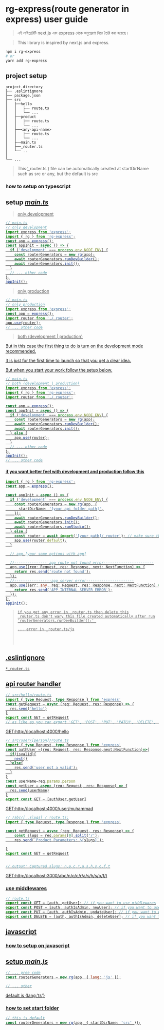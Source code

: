 # rg-express(route generator in express) user guide

> এই লাইব্রেরিটি next.js এবং express থেকে অনুপ্রেরণা নিয়ে তৈরি করা হয়েছে ৷

> This library is inspired by next.js and express.

```bash
npm i rg-express
# or
yarn add rg-express
```

## project setup

```
project-directory
├── .eslintignore
├── package.json
├── src
│   ├──hello
│   │   ├── route.ts
│   │   └── ...
│   ├──product
│   │   ├── route.ts
│   │   └── ...
│   ├──<any-api-name>
│   │   ├── route.ts
│   │   └── ...
│   ├──main.ts
│   ├──_router.ts
│   └── ..
│
└── ...

```

> This(\_router.ts ) file can be automatically created at startDirName such as src or any, but the default is src

### how to setup on typescript

## setup <i><u>main.ts<u></i>

> only development

```typescript
// main.ts
// only development
import express from 'express';
import { rg } from 'rg-express';
const app = express();
const appInit = async () => {
  if ('development' === process.env.NODE_ENV) {
    const routerGenerators = new rg(app);
    await routerGenerators.runDevBuilder();
    await routerGenerators.init();
  }
  // ... other code
};
appInit();
```

> only production

```typescript
// main.ts
// only production
import express from 'express';
const app = express();
import router from './_router';
app.use(router);
// ... other code
```

> both (development | production)

But in this case the first thing to do is turn on the development mode recommended.

It is just for the first time to launch so that you get a clear idea.

But when you start your work follow the setup below.

```typescript
// main.ts
// both (development | production)
import express from 'express';
import { rg } from 'rg-express';
import router from './_router';

const app = express();
const appInit = async () => {
  if ('development' === process.env.NODE_ENV) {
    const routerGenerators = new rg(app);
    await routerGenerators.runDevBuilder();
    await routerGenerators.init();
  } else {
    app.use(router);
  }
  // ... other code
};
appInit();
// ... other code
```

#### if you want better feel with development and production follow this

```ts
import { rg } from 'rg-express';
const app = express();

const appInit = async () => {
  if ('development' === process.env.NODE_ENV) {
    const routerGenerators = new rg(app, {
      startDirName: '[your api folder path]',
    });
    await routerGenerators.runDevBuilder();
    await routerGenerators.init();
    await routerGenerators.runStudio();
  } else {
    const router = await import('[your path]/_router'); // make sure this file name
    app.use(router.default);
  }

  // app.[your some options with app]

  //--------------- app route not found error-----------------------
  app.use((req: Request, res: Response, next: NextFunction) => {
    return res.send('route not found');
  });
  //-----------------app server error----------------------
  app.use((err: any, req: Request, res: Response, next: NextFunction) => {
    return res.send('APP INTERNAL SERVER ERROR');
  });
};
appInit();
```

> <code><pre>if you get any error in \_router.ts then delete this \_router.ts
> don't wary this file created automatically after run 'routerGenerators.runDevBuilder();' <pre>... error in \_router.ts/js </code>

## .eslintignore

```eslintignore
*_router.ts

```

## api router handler

```typescript
// src/hello/route.ts
import { type Request, type Response } from 'express'
const getRequest = async (req: Request, res: Response) => {
  res.send('hello')
}
export const GET = getRequest
// as like as you can export 'GET', 'POST', 'PUT', 'PATCH', 'DELETE', 'HEAD'

```

GET:http://localhost:4000/hello

```typescript
// src/user/[person]/route.ts
import { type Request, type Response } from 'express'
const authUser =(req: Request, res: Response,next:NextFunction)=>{
  if(isvalid){
    next()
  }else{
    res.send('user not a valid');
  }
}
const userName=req.params.person
const getUser = async (req: Request, res: Response) => {
  res.send(userName)
}
export const GET = [authUser,getUser]

```

GET:http://localhost:4000/user/muhammad

```typescript
// /abc/[..slugs] / route.ts;
import { type Request, type Response } from 'express'

const getRequest = async (req: Request, res: Response) => {
    const slugs = req.params[0].split('/');
    res.send(`Product Parameters: ${slugs}`);

}
export const GET = getRequest


// output: Captured slugs: n,o,c,r,a,s,h,s,o,f,t
```

GET:http://localhost:3000/abc/n/o/c/r/a/s/h/s/o/f/t

### use middlewares

```typescript
// route.ts
export const GET = [auth, getUser]; // if you want to use middlewares
export const POST = [auth, authIsAdmin, newUser]; // if you want to use middlewares
export const PUT = [auth, authIsAdmin, updateUser]; // if you want to use middlewares
export const DELETE = [auth, authIsAdmin, deleteUser]; // if you want to use middlewares
```

## javascript

### how to setup on javascript

## setup <i><u>main.js<u></i>

```js
// ... pree code
const routerGenerators = new rg(app, { lang: 'js' });

// ... other
```

default is {lang:'ts'}

### how to set start folder

```typescript
// this is default
const routerGenerators = new rg(app, { startDirName: 'src' });
```
